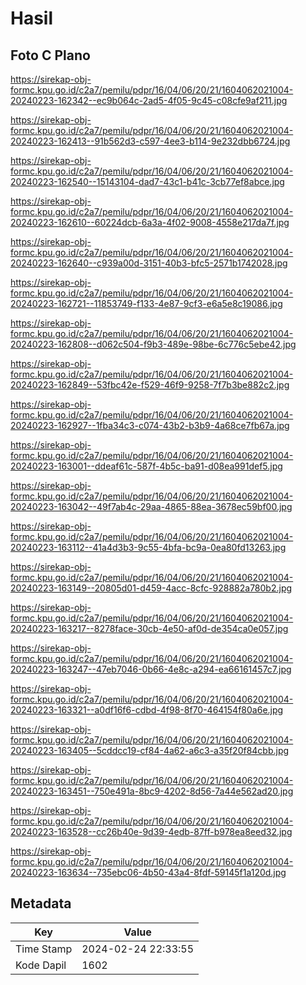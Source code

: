 # Hasil

## Foto C Plano

https://sirekap-obj-formc.kpu.go.id/c2a7/pemilu/pdpr/16/04/06/20/21/1604062021004-20240223-162342--ec9b064c-2ad5-4f05-9c45-c08cfe9af211.jpg

https://sirekap-obj-formc.kpu.go.id/c2a7/pemilu/pdpr/16/04/06/20/21/1604062021004-20240223-162413--91b562d3-c597-4ee3-b114-9e232dbb6724.jpg

https://sirekap-obj-formc.kpu.go.id/c2a7/pemilu/pdpr/16/04/06/20/21/1604062021004-20240223-162540--15143104-dad7-43c1-b41c-3cb77ef8abce.jpg

https://sirekap-obj-formc.kpu.go.id/c2a7/pemilu/pdpr/16/04/06/20/21/1604062021004-20240223-162610--60224dcb-6a3a-4f02-9008-4558e217da7f.jpg

https://sirekap-obj-formc.kpu.go.id/c2a7/pemilu/pdpr/16/04/06/20/21/1604062021004-20240223-162640--c939a00d-3151-40b3-bfc5-2571b1742028.jpg

https://sirekap-obj-formc.kpu.go.id/c2a7/pemilu/pdpr/16/04/06/20/21/1604062021004-20240223-162721--11853749-f133-4e87-9cf3-e6a5e8c19086.jpg

https://sirekap-obj-formc.kpu.go.id/c2a7/pemilu/pdpr/16/04/06/20/21/1604062021004-20240223-162808--d062c504-f9b3-489e-98be-6c776c5ebe42.jpg

https://sirekap-obj-formc.kpu.go.id/c2a7/pemilu/pdpr/16/04/06/20/21/1604062021004-20240223-162849--53fbc42e-f529-46f9-9258-7f7b3be882c2.jpg

https://sirekap-obj-formc.kpu.go.id/c2a7/pemilu/pdpr/16/04/06/20/21/1604062021004-20240223-162927--1fba34c3-c074-43b2-b3b9-4a68ce7fb67a.jpg

https://sirekap-obj-formc.kpu.go.id/c2a7/pemilu/pdpr/16/04/06/20/21/1604062021004-20240223-163001--ddeaf61c-587f-4b5c-ba91-d08ea991def5.jpg

https://sirekap-obj-formc.kpu.go.id/c2a7/pemilu/pdpr/16/04/06/20/21/1604062021004-20240223-163042--49f7ab4c-29aa-4865-88ea-3678ec59bf00.jpg

https://sirekap-obj-formc.kpu.go.id/c2a7/pemilu/pdpr/16/04/06/20/21/1604062021004-20240223-163112--41a4d3b3-9c55-4bfa-bc9a-0ea80fd13263.jpg

https://sirekap-obj-formc.kpu.go.id/c2a7/pemilu/pdpr/16/04/06/20/21/1604062021004-20240223-163149--20805d01-d459-4acc-8cfc-928882a780b2.jpg

https://sirekap-obj-formc.kpu.go.id/c2a7/pemilu/pdpr/16/04/06/20/21/1604062021004-20240223-163217--8278face-30cb-4e50-af0d-de354ca0e057.jpg

https://sirekap-obj-formc.kpu.go.id/c2a7/pemilu/pdpr/16/04/06/20/21/1604062021004-20240223-163247--47eb7046-0b66-4e8c-a294-ea66161457c7.jpg

https://sirekap-obj-formc.kpu.go.id/c2a7/pemilu/pdpr/16/04/06/20/21/1604062021004-20240223-163321--a0df16f6-cdbd-4f98-8f70-464154f80a6e.jpg

https://sirekap-obj-formc.kpu.go.id/c2a7/pemilu/pdpr/16/04/06/20/21/1604062021004-20240223-163405--5cddcc19-cf84-4a62-a6c3-a35f20f84cbb.jpg

https://sirekap-obj-formc.kpu.go.id/c2a7/pemilu/pdpr/16/04/06/20/21/1604062021004-20240223-163451--750e491a-8bc9-4202-8d56-7a44e562ad20.jpg

https://sirekap-obj-formc.kpu.go.id/c2a7/pemilu/pdpr/16/04/06/20/21/1604062021004-20240223-163528--cc26b40e-9d39-4edb-87ff-b978ea8eed32.jpg

https://sirekap-obj-formc.kpu.go.id/c2a7/pemilu/pdpr/16/04/06/20/21/1604062021004-20240223-163634--735ebc06-4b50-43a4-8fdf-59145f1a120d.jpg


## Metadata

| Key        | Value               |
| ---------- | ------------------- |
| Time Stamp | 2024-02-24 22:33:55 |
| Kode Dapil | 1602                |



